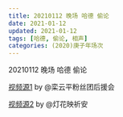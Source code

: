 ```yaml
---
title: 20210112 晚场 哈德 偷论 
date: 2021-01-12
updated: 2021-01-12
tags: [哈德, 偷论, 相声] 
categories: (2020)庚子年场次
---
```

20210112 晚场 哈德 偷论 



[视频源1](https://weibo.com/6574451359/JCSnwff9g) by @栾云平粉丝团后援会

[视频源2](https://m.weibo.cn/status/4592658335139376?)  by @灯花映祈安